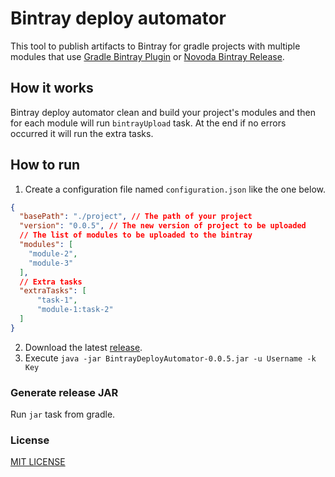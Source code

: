 # Bintray deploy automator

This tool to publish artifacts to Bintray for gradle projects with multiple modules that use [Gradle Bintray Plugin](https://github.com/bintray/gradle-bintray-plugin) or [Novoda Bintray Release](https://github.com/novoda/bintray-release).

## How it works

Bintray deploy automator clean and build your project's modules and then for each module will run `bintrayUpload` task. At the end if no errors occurred it will run the extra tasks.

## How to run

1. Create a configuration file named `configuration.json` like the one below.

```json
{
  "basePath": "./project", // The path of your project
  "version": "0.0.5", // The new version of project to be uploaded
  // The list of modules to be uploaded to the bintray
  "modules": [
    "module-2",
    "module-3"
  ],
  // Extra tasks
  "extraTasks": [
      "task-1",
      "module-1:task-2"
  ]
}
```

2. Download the latest [release](https://github.com/massivedisaster/bintray-deploy-automator/releases).
3. Execute `java -jar BintrayDeployAutomator-0.0.5.jar -u Username -k Key`

### Generate release JAR

Run `jar` task from gradle.

### License

[MIT LICENSE](LICENSE.md)
